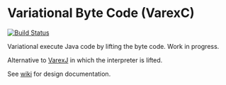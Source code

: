 # Variational Byte Code (VarexC)
[![Build Status](https://travis-ci.org/ckaestne/vbc.svg?branch=master)](https://travis-ci.org/ckaestne/vbc)

Variational execute Java code by lifting the byte code. Work in progress. 

Alternative to [VarexJ](https://github.com/meinicke/VarexJ) in which the interpreter is lifted. 

See [wiki](https://github.com/ckaestne/vbc/wiki/Basics) for design documentation.